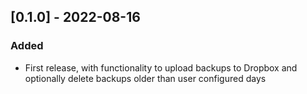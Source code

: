 ## [0.1.0] - 2022-08-16
### Added
- First release, with functionality to upload backups to Dropbox and optionally delete backups older than user configured days